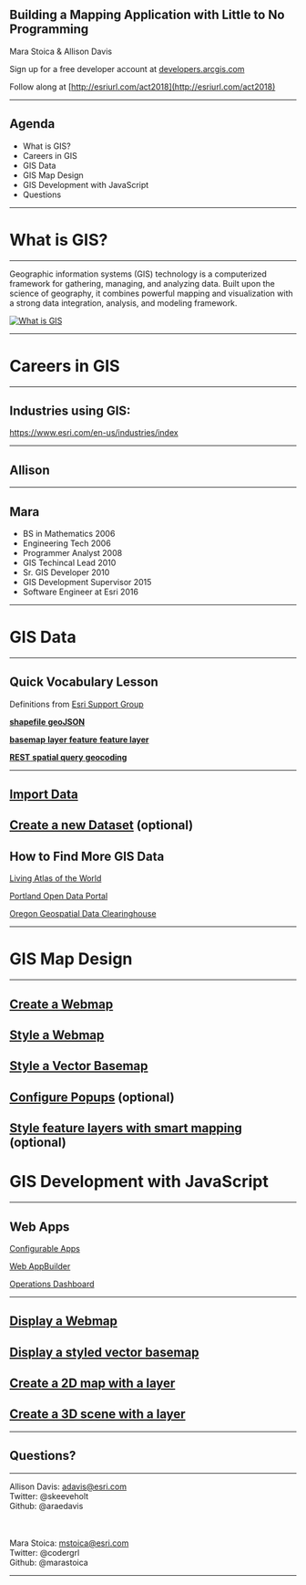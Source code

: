 <!-- .slide: class="title" -->

## Building a Mapping Application with Little to No Programming
Mara Stoica & Allison Davis

Sign up for a free developer account at [developers.arcgis.com](http://developers.arcgis.com)

Follow along at [http://esriurl.com/act2018](http://esriurl.com/act2018)

---

<!-- .slide: class="agenda" -->

## Agenda

- What is GIS?
- Careers in GIS
- GIS Data
- GIS Map Design
- GIS Development with JavaScript
- Questions

---

<!-- .slide: class="section" -->

# What is GIS?

---

Geographic information systems (GIS) technology is a computerized framework for gathering, managing, and analyzing data. Built upon the science of geography, it combines powerful mapping and visualization with a strong data integration, analysis, and modeling framework.

[![What is GIS](https://img.youtube.com/vi/LHDCRjAxpI0/0.jpg)](https://www.youtube.com/watch?v=LHDCRjAxpI0)

---

<!-- .slide: class="section" -->

# Careers in GIS

---

## Industries using GIS:

https://www.esri.com/en-us/industries/index

---

## Allison

---

## Mara

- BS in Mathematics 2006
- Engineering Tech 2006
- Programmer Analyst 2008
- GIS Techincal Lead 2010
- Sr. GIS Developer 2010
- GIS Development Supervisor 2015
- Software Engineer at Esri 2016

---

<!-- .slide: class="section" -->

# GIS Data

---

## Quick Vocabulary Lesson

Definitions from [Esri Support Group](https://support.esri.com/en/other-resources/gis-dictionary)

[**shapefile** **geoJSON**](https://github.com/marastoica/presentations/blob/master/2018-ACT-W-PDX/actwpdx/definitions.md)

[**basemap** **layer** **feature** **feature layer**](https://github.com/marastoica/presentations/blob/master/2018-ACT-W-PDX/actwpdx/definitions.md)

[**REST** **spatial query** **geocoding**](https://github.com/marastoica/presentations/blob/master/2018-ACT-W-PDX/actwpdx/definitions.md)

---

## [Import Data](https://developers.arcgis.com/labs/arcgisonline/import-data/)

## [Create a new Dataset](https://developers.arcgis.com/labs/arcgisonline/create-a-new-dataset/) (optional)

## How to Find More GIS Data

[Living Atlas of the World](https://livingatlas.arcgis.com/en/)

[Portland Open Data Portal](http://gis-pdx.opendata.arcgis.com/) 

[Oregon Geospatial Data Clearinghouse](https://www.oregon.gov/geo/Pages/sdlibrary.aspx)

---

<!-- .slide: class="section" -->

# GIS Map Design

---

## [Create a Webmap](https://developers.arcgis.com/labs/arcgisonline/create-a-web-map/)

## [Style a Webmap](https://developers.arcgis.com/labs/arcgisonline/style-a-web-map/)

## [Style a Vector Basemap](https://developers.arcgis.com/labs/arcgisonline/style-a-vector-basemap/)

## [Configure Popups](https://developers.arcgis.com/labs/arcgisonline/configure-pop-ups/) (optional)

## [Style feature layers with smart mapping](https://developers.arcgis.com/labs/arcgisonline/style-feature-layers-with-smart-mapping/) (optional)

<!-- .slide: class="section" -->

# GIS Development with JavaScript

---

## Web Apps

[Configurable Apps](http://www.esri.com/software/configurable-apps)

[Web AppBuilder](https://doc.arcgis.com/en/web-appbuilder/)

[Operations Dashboard](https://doc.arcgis.com/en/operations-dashboard/)

---

## [Display a Webmap](https://developers.arcgis.com/labs/javascript/display-a-web-map/)

## [Display a styled vector basemap](https://developers.arcgis.com/labs/javascript/display-a-styled-vector-basemap/)

## [Create a 2D map with a layer](https://developers.arcgis.com/labs/javascript/create-a-2d-map-with-a-layer/)

## [Create a 3D scene with a layer](https://developers.arcgis.com/labs/javascript/create-a-3d-scene-with-a-layer/)

---

<!-- .slide: class="questions" -->

## Questions?

---

<!-- .slide: class="agenda" -->


Allison Davis: adavis@esri.com<br>
Twitter: @skeeveholt<br>
Github: @araedavis

<br><br>
Mara Stoica: mstoica@esri.com <br>
Twitter: @codergrl<br>
Github: @marastoica

---

<!-- .slide: class="end" -->
